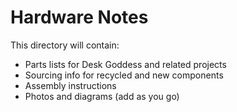 # Hardware Notes

This directory will contain:
- Parts lists for Desk Goddess and related projects
- Sourcing info for recycled and new components
- Assembly instructions
- Photos and diagrams (add as you go)

